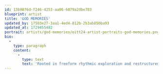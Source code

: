 ```yaml
---
id: 13b98f6d-f246-4253-aa06-6079a2dbe783
blueprint: artist
title: 'GOD MEMORIES'
updated_by: 17503e27-3aa1-4ed4-812b-2b3ab850ba93
updated_at: 1729455482
portrait: artists/god-memories/oitt24-artist-portraits-god-memories.png
bio:
  -
    type: paragraph
    content:
      -
        type: text
        text: 'Rooted in freeform rhythmic exploration and restructured club minimalism, “God Memories” is a catch-all for live hardware groove workouts and patchy reworks seeking cosmic visions of dance and adoration.'
---
```

